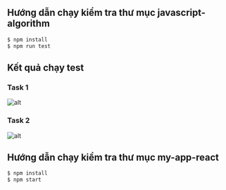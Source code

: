 ## Hướng dẫn chạy kiểm tra thư mục javascript-algorithm
```bash
$ npm install
$ npm run test
```
## Kết quả chạy test
### Task 1
![alt](https://i.imgur.com/oecBJuR.png)
### Task 2
![alt](https://i.imgur.com/cvRY5lx.png)

## Hướng dẫn chạy kiểm tra thư mục my-app-react
```bash
$ npm install
$ npm start
```
